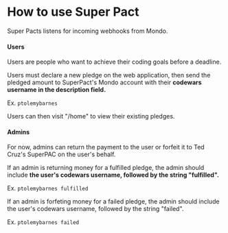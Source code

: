 # How to use Super Pact

Super Pacts listens for incoming webhooks from Mondo.

#### Users

Users are people who want to achieve their coding goals before a deadline.

Users must declare a new pledge on the web application, then send the pledged
amount to SuperPact's Mondo account with their **codewars username in the
description field.**

Ex. `ptolemybarnes`

Users can then visit "/home" to view their existing pledges.

#### Admins

For now, admins can return the payment to the user or forfeit it to Ted Cruz's
SuperPAC on the user's behalf.

If an admin is returning money for a fulfilled pledge, the admin should include
**the user's codewars username, followed by the string "fulfilled".**

Ex. `ptolemybarnes fulfilled`

If an admin is forfeting money for a failed pledge, the admin should include
the user's codewars username, followed by the string "failed".

Ex. `ptolemybarnes failed`
